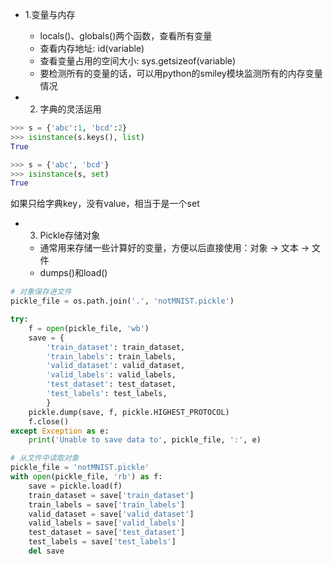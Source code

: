 - 1.变量与内存
  - locals()、globals()两个函数，查看所有变量
  - 查看内存地址: id(variable)
  - 查看变量占用的空间大小: sys.getsizeof(variable)
  - 要检测所有的变量的话，可以用python的smiley模块监测所有的内存变量情况
  
  
- 2. 字典的灵活运用
```python
>>> s = {'abc':1, 'bcd':2}
>>> isinstance(s.keys(), list)
True

>>> s = {'abc', 'bcd'}
>>> isinstance(s, set)
True
```
如果只给字典key，没有value，相当于是一个set

- 3. Pickle存储对象
  - 通常用来存储一些计算好的变量，方便以后直接使用：对象 -> 文本 -> 文件
  - dumps()和load()
  
```python
# 对象保存进文件
pickle_file = os.path.join('.', 'notMNIST.pickle')

try:
    f = open(pickle_file, 'wb')
    save = {
        'train_dataset': train_dataset,
        'train_labels': train_labels,
        'valid_dataset': valid_dataset,
        'valid_labels': valid_labels,
        'test_dataset': test_dataset,
        'test_labels': test_labels,
        }
    pickle.dump(save, f, pickle.HIGHEST_PROTOCOL)
    f.close()
except Exception as e:
    print('Unable to save data to', pickle_file, ':', e)

# 从文件中读取对象
pickle_file = 'notMNIST.pickle'
with open(pickle_file, 'rb') as f:
    save = pickle.load(f)
    train_dataset = save['train_dataset']
    train_labels = save['train_labels']
    valid_dataset = save['valid_dataset']
    valid_labels = save['valid_labels']
    test_dataset = save['test_dataset']
    test_labels = save['test_labels']
    del save
```
